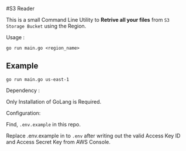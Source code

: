 #S3 Reader

This is a small Command Line Utility to **Retrive all your files** from `S3 Storage Bucket` using the Region.


Usage : 

```
go run main.go <region_name>
```

## Example

```
go run main.go us-east-1
```

Dependency : 

Only Installation of GoLang is Required.

Configuration: 

Find, `.env.example` in this repo. 

Replace .env.example in to `.env` after writing out the valid Access Key ID and Access Secret Key from AWS Console.